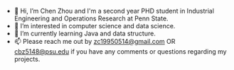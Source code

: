 - 👋 Hi, I’m Chen Zhou and I'm a second year PHD student in Industrial Engineering and Operations Research at Penn State.
- 👀 I’m interested in computer science and data science.
- 🌱 I’m currently learning Java and data structure.
- 📫 Please reach me out by zc19950514@gmail.com OR cbz5148@psu.edu if you have any comments or questions regarding my projects.

<!---
zc534012448/zc534012448 is a ✨ special ✨ repository because its `README.md` (this file) appears on your GitHub profile.
You can click the Preview link to take a look at your changes.
--->
